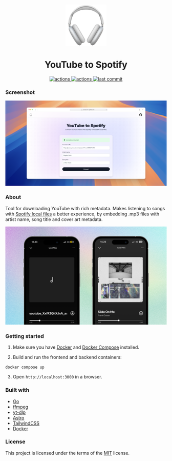 <div align="center">
  <img src="./docs/logo.png" height="128px" width="128px"/>
  <h1>YouTube to Spotify</h1>
  <a href="https://github.com/hagelstam/yt-to-spotify/actions">
    <img src="https://github.com/hagelstam/yt-to-spotify/actions/workflows/web-ci.yaml/badge.svg" alt="actions" />
  </a>
 <a href="https://github.com/hagelstam/yt-to-spotify/actions">
    <img src="https://github.com/hagelstam/yt-to-spotify/actions/workflows/api-ci.yaml/badge.svg" alt="actions" />
  </a>
  <a href="https://github.com/hagelstam/yt-to-spotify/commits/main">
    <img src="https://img.shields.io/github/last-commit/hagelstam/yt-to-spotify" alt="last commit" />
  </a>
</div>

### Screenshot

<img src="./docs/screenshot.png" alt="screenshot" width="800"/>

### About

Tool for downloading YouTube with rich metadata. Makes listening to songs with [Spotify local files](https://support.spotify.com/us/article/local-files/) a better experience, by embedding .mp3 files with artist name, song title and cover art metadata.

<img src="./docs/example.png" alt="example" width="600"/>

### Getting started

1. Make sure you have [Docker](https://www.docker.com/) and [Docker Compose](https://docs.docker.com/compose/) installed.

2. Build and run the frontend and backend containers:

```shell
docker compose up
```

3. Open `http://localhost:3000` in a browser.

### Built with

- [Go](https://go.dev/)
- [ffmpeg](https://www.ffmpeg.org/)
- [yt-dlp](https://github.com/yt-dlp/yt-dlp)
- [Astro](https://www.cockroachlabs.com/)
- [TailwindCSS](https://tailwindcss.com/)
- [Docker](https://www.docker.com/)

### License

This project is licensed under the terms of the [MIT](https://choosealicense.com/licenses/mit/) license.
